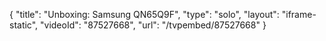 {
    "title": "Unboxing: Samsung QN65Q9F",
    "type": "solo",
    "layout": "iframe-static",
    "videoId": "87527668",
    "url": "\/tvpembed\/87527668"
}